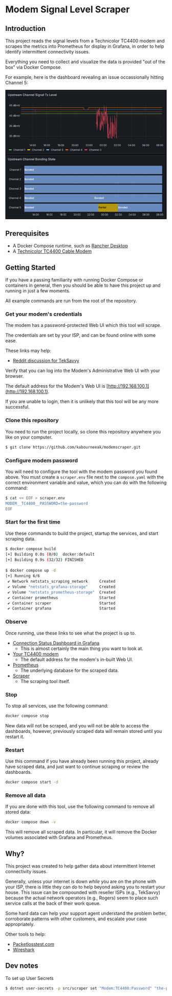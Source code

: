 # Modem Signal Level Scraper

## Introduction

This project reads the signal levels from a Technicolor TC4400 modem
and scrapes the metrics into Prometheus for display in Grafana,
in order to help identify intermittent connectivity issues.

Everything you need to collect and visualize the data is provided "out of the box"
via Docker Compose.

For example, here is the dashboard revealing an issue occassionally hitting Channel 5:

![Partial bonding event](./docs/partial-bonding.png)

## Prerequisites

- A Docker Compose runtime, such as [Rancher Desktop](https://rancherdesktop.io/)
- A [Technicolor TC4400 Cable Modem](https://www.canadacomputers.com/product_info.php?cPath=27_1059&item_id=231043&language=en)

## Getting Started

If you have a passing familiarity with running Docker Compose or containers in general,
then you should be able to have this project up and running in just a few moments.

All example commands are run from the root of the repository.

### Get your modem's credentials

The modem has a password-protected Web UI which this tool will scrape.

The credentials are set by your ISP,
and can be found online with some ease.

These links may help:

- [Reddit discussion for TekSavvy](https://old.reddit.com/r/teksavvy/comments/j283mt/cant_access_tc4400_admin_page/)

Verify that you can log into the Modem's Administrative Web UI with your browser.

The default address for the Modem's Web UI is [http://192.168.100.1](http://192.168.100.1).

If you are unable to login,
then it is unlikely that this tool will be any more successful.

### Clone this repository

You need to run the project locally,
so clone this repository anywhere you like on your computer.

```sh
$ git clone https://github.com/kabourneeak/modemscraper.git
```

### Configure modem password

You will need to configure the tool with the modem password you found above.
You must create a `scraper.env` file next to the `compose.yaml`
with the correct environment variable and value,
which you can do with the following command:

```sh
$ cat << EOF > scraper.env
MODEM__TC4400__PASSWORD=the-password
EOF
```

### Start for the first time

Use these commands to build the project,
startup the services,
and start scraping data.

```sh
$ docker compose build
[+] Building 0.0s (0/0)  docker:default
[+] Building 0.9s (32/32) FINISHED     

$ docker compose up -d
[+] Running 6/6
 ✔ Network netstats_scraping_network     Created
 ✔ Volume "netstats_grafana-storage"     Created
 ✔ Volume "netstats_prometheus-storage"  Created
 ✔ Container prometheus                  Started
 ✔ Container scraper                     Started     
 ✔ Container grafana                     Started
```

### Observe

Once running, use these links to see what the project is up to.

- [Connection Status Dashboard in Grafana](http://localhost:3000/d/edttjjhaqguf4b/connection-status?orgId=1)
  - This is almost certainly the main thing you want to look at.
- [Your TC4400 modem](http://192.168.100.1)
  - The default address for the modem's in-built Web UI.
- [Prometheus](http://localhost:9090)
  - The underlying database for the scraped data.
- [Scraper](http://localhost:8080/metrics)
  - The scraping tool itself.

### Stop

To stop all services, use the following command:

```sh
docker compose stop
```

New data will not be scraped,
and you will not be able to access the dashboards,
however, previously scraped data will remain stored until you restart it.

### Restart

Use this command if you have already been running this project,
already have scraped data,
and just want to continue scraping
or review the dashboards.

```sh
docker compose start -d
```

### Remove all data

If you are done with this tool,
use the following command to remove all stored data:

```sh
docker compose down -v
```

This will remove all scraped data.
In particular, it will remove the Docker volumes associated with Grafana and Prometheus.

## Why?

This project was created to help gather data about intermittent Internet connectivity issues.

Generally, unless your internet is down _while_ you are on the phone with your ISP,
there is little they can do to help beyond asking you to restart your house.
This issue can be compounded with reseller ISPs (e.g., TekSavvy)
because the actual network operators (e.g., Rogers) seem to place such service calls
at the back of their work queue.

Some hard data can help your support agent understand the problem better,
corroborate patterns with other customers,
and escalate your case appropriately.

Other tools to help:

- [Packetlosstest.com](https://packetlosstest.com/)
- [Wireshark](https://www.wireshark.org/)

## Dev notes

To set up User Secrets

```sh
$ dotnet user-secrets -p src/scraper set "Modem:TC4400:Password" "the-password"
```
